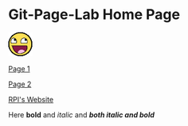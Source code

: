 # Git-Page-Lab Home Page

![awesome.gif](assets/awesome.gif)

<a href="https://battistary.github.io/Git-Page-Lab/page1.html">Page 1</a>

<a href="https://battistary.github.io/Git-Page-Lab/page2.html">Page 2</a>

<a href="https://www.rpi.edu">RPI's Website</a>

Here **bold** and *italic* and ***both italic and bold***
